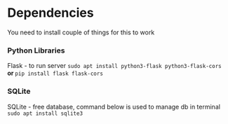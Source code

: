 # Dependencies
You need to install couple of things for this to work
<b></b>
<b></b>
### Python Libraries
Flask - to run server
<b></b>
`sudo apt install python3-flask python3-flask-cors`<b> or </b>`pip install flask flask-cors`
<b></b>
<b></b>
### SQLite
SQLite - free database, command below is used to manage db in terminal
<b></b>
`sudo apt install sqlite3`

